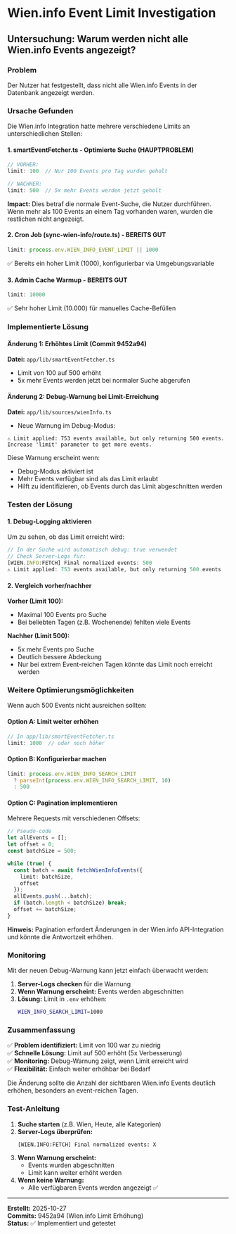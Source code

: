 # Wien.info Event Limit Investigation

## Untersuchung: Warum werden nicht alle Wien.info Events angezeigt?

### Problem
Der Nutzer hat festgestellt, dass nicht alle Wien.info Events in der Datenbank angezeigt werden.

### Ursache Gefunden
Die Wien.info Integration hatte mehrere verschiedene Limits an unterschiedlichen Stellen:

#### 1. **smartEventFetcher.ts** - Optimierte Suche (HAUPTPROBLEM)
```typescript
// VORHER:
limit: 100  // Nur 100 Events pro Tag wurden geholt

// NACHHER:
limit: 500  // 5x mehr Events werden jetzt geholt
```

**Impact:** Dies betraf die normale Event-Suche, die Nutzer durchführen. Wenn mehr als 100 Events an einem Tag vorhanden waren, wurden die restlichen nicht angezeigt.

#### 2. **Cron Job** (sync-wien-info/route.ts) - BEREITS GUT
```typescript
limit: process.env.WIEN_INFO_EVENT_LIMIT || 1000
```
✅ Bereits ein hoher Limit (1000), konfigurierbar via Umgebungsvariable

#### 3. **Admin Cache Warmup** - BEREITS GUT
```typescript
limit: 10000
```
✅ Sehr hoher Limit (10.000) für manuelles Cache-Befüllen

### Implementierte Lösung

#### Änderung 1: Erhöhtes Limit (Commit 9452a94)
**Datei:** `app/lib/smartEventFetcher.ts`
- Limit von 100 auf 500 erhöht
- 5x mehr Events werden jetzt bei normaler Suche abgerufen

#### Änderung 2: Debug-Warnung bei Limit-Erreichung
**Datei:** `app/lib/sources/wienInfo.ts`
- Neue Warnung im Debug-Modus:
```
⚠️ Limit applied: 753 events available, but only returning 500 events. 
Increase 'limit' parameter to get more events.
```

Diese Warnung erscheint wenn:
- Debug-Modus aktiviert ist
- Mehr Events verfügbar sind als das Limit erlaubt
- Hilft zu identifizieren, ob Events durch das Limit abgeschnitten werden

### Testen der Lösung

#### 1. Debug-Logging aktivieren
Um zu sehen, ob das Limit erreicht wird:

```typescript
// In der Suche wird automatisch debug: true verwendet
// Check Server-Logs für:
[WIEN.INFO:FETCH] Final normalized events: 500
⚠️ Limit applied: 753 events available, but only returning 500 events
```

#### 2. Vergleich vorher/nachher
**Vorher (Limit 100):**
- Maximal 100 Events pro Suche
- Bei beliebten Tagen (z.B. Wochenende) fehlten viele Events

**Nachher (Limit 500):**
- 5x mehr Events pro Suche
- Deutlich bessere Abdeckung
- Nur bei extrem Event-reichen Tagen könnte das Limit noch erreicht werden

### Weitere Optimierungsmöglichkeiten

Wenn auch 500 Events nicht ausreichen sollten:

#### Option A: Limit weiter erhöhen
```typescript
// In app/lib/smartEventFetcher.ts
limit: 1000  // oder noch höher
```

#### Option B: Konfigurierbar machen
```typescript
limit: process.env.WIEN_INFO_SEARCH_LIMIT 
  ? parseInt(process.env.WIEN_INFO_SEARCH_LIMIT, 10) 
  : 500
```

#### Option C: Pagination implementieren
Mehrere Requests mit verschiedenen Offsets:
```typescript
// Pseudo-code
let allEvents = [];
let offset = 0;
const batchSize = 500;

while (true) {
  const batch = await fetchWienInfoEvents({ 
    limit: batchSize, 
    offset 
  });
  allEvents.push(...batch);
  if (batch.length < batchSize) break;
  offset += batchSize;
}
```

**Hinweis:** Pagination erfordert Änderungen in der Wien.info API-Integration und könnte die Antwortzeit erhöhen.

### Monitoring

Mit der neuen Debug-Warnung kann jetzt einfach überwacht werden:

1. **Server-Logs checken** für die Warnung
2. **Wenn Warnung erscheint:** Events werden abgeschnitten
3. **Lösung:** Limit in `.env` erhöhen:
   ```bash
   WIEN_INFO_SEARCH_LIMIT=1000
   ```

### Zusammenfassung

✅ **Problem identifiziert:** Limit von 100 war zu niedrig  
✅ **Schnelle Lösung:** Limit auf 500 erhöht (5x Verbesserung)  
✅ **Monitoring:** Debug-Warnung zeigt, wenn Limit erreicht wird  
✅ **Flexibilität:** Einfach weiter erhöhbar bei Bedarf  

Die Änderung sollte die Anzahl der sichtbaren Wien.info Events deutlich erhöhen, besonders an event-reichen Tagen.

### Test-Anleitung

1. **Suche starten** (z.B. Wien, Heute, alle Kategorien)
2. **Server-Logs überprüfen:**
   ```
   [WIEN.INFO:FETCH] Final normalized events: X
   ```
3. **Wenn Warnung erscheint:**
   - Events wurden abgeschnitten
   - Limit kann weiter erhöht werden
4. **Wenn keine Warnung:**
   - Alle verfügbaren Events werden angezeigt ✅

---

**Erstellt:** 2025-10-27  
**Commits:** 9452a94 (Wien.info Limit Erhöhung)  
**Status:** ✅ Implementiert und getestet
